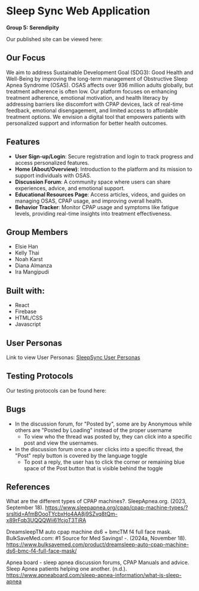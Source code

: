 # Sleep Sync Web Application
**Group 5: Serendipity**


Our published site can be viewed here:

## Our Focus
We aim to address Sustainable Development Goal (SDG3): Good Health and Well-Being by improving the long-term management of Obstructive Sleep Apnea Syndrome (OSAS). OSAS affects over 936 million adults globally, but treatment adherence is often low. Our platform focuses on enhancing treatment adherence, emotional motivation, and health literacy by addressing barriers like discomfort with CPAP devices, lack of real-time feedback, emotional disengagement, and limited access to affordable treatment options. We envision a digital tool that empowers patients with personalized support and information for better health outcomes.

## Features 
- **User Sign-up/Login**: Secure registration and login to track progress and access personalized features.
- **Home (About/Overview)**: Introduction to the platform and its mission to support individuals with OSAS.
- **Discussion Forum**: A community space where users can share experiences, advice, and emotional support.
- **Educational Resources Page**: Access articles, videos, and guides on managing OSAS, CPAP usage, and improving overall health.
- **Behavior Tracker**: Monitor CPAP usage and symptoms like fatigue levels, providing real-time insights into treatment effectiveness.

## Group Members
 - Elsie Han
 - Kelly Thai
 - Noah Karst
 - Diana Almanza
 - Ira Mangipudi

## Built with:
- React
- Firebase
- HTML/CSS
- Javascript

## User Personas
Link to view User Personas: [SleepSync User Personas](https://github.com/UW-INFO442-SP25/Serendipity/blob/cddf0009308b2fcf9f632daffc4a73413f87ba0e/UserPersonas.pdf)

## Testing Protocols
Our testing protocols can be found here: 

## Bugs
- In the discussion forum, for "Posted by", some are by Anonymous while others are "Posted by Loading" instead of the proper username
   - To view who the thread was posted by, they can click into a specific post and view the usernames.
- In the discussion forum once a user clicks into a specific thread, the "Post" reply button is covered by the language toggle
   - To post a reply, the user has to click the corner or remaining blue space of the Post button that is visible behind the toggle

## References
What are the different types of CPAP machines?. SleepApnea.org. (2023, September 18). https://www.sleepapnea.org/cpap/cpap-machine-types/?srsltid=AfmBOooTYcbxHo4AA8j9SZvq8tQm-x89rFqb3UQQQWii61fcjoT3TiRA

DreamsleepTM auto cpap machine ds6 + bmcTM f4 full face mask. BulkSaveMed.com: #1 Source for Med Savings! -. (2024a, November 18). https://www.bulksavemed.com/product/dreamsleep-auto-cpap-machine-ds6-bmc-f4-full-face-mask/ 

Apnea board - sleep apnea discussion forums, CPAP Manuals and advice. Sleep Apnea patients helping one another. (n.d.). https://www.apneaboard.com/sleep-apnea-information/what-is-sleep-apnea 
